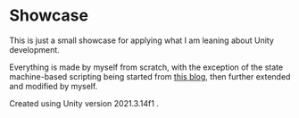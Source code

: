 # Showcase

This is just a small showcase for applying what I am leaning about Unity development. 

Everything is made by myself from scratch, with the exception of the state machine-based scripting being started from [this blog](https://blog.logrocket.com/building-third-person-controller-unity-new-input-system/), then further extended and modified by myself. 

Created using Unity version 2021.3.14f1 .
